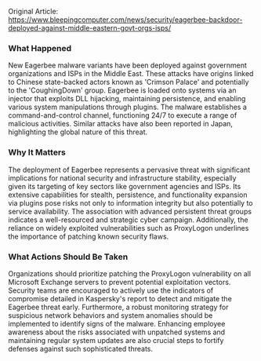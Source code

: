 Original Article: https://www.bleepingcomputer.com/news/security/eagerbee-backdoor-deployed-against-middle-eastern-govt-orgs-isps/

### What Happened

New Eagerbee malware variants have been deployed against government organizations and ISPs in the Middle East. These attacks have origins linked to Chinese state-backed actors known as 'Crimson Palace' and potentially to the 'CoughingDown' group. Eagerbee is loaded onto systems via an injector that exploits DLL hijacking, maintaining persistence, and enabling various system manipulations through plugins. The malware establishes a command-and-control channel, functioning 24/7 to execute a range of malicious activities. Similar attacks have also been reported in Japan, highlighting the global nature of this threat.

### Why It Matters

The deployment of Eagerbee represents a pervasive threat with significant implications for national security and infrastructure stability, especially given its targeting of key sectors like government agencies and ISPs. Its extensive capabilities for stealth, persistence, and functionality expansion via plugins pose risks not only to information integrity but also potentially to service availability. The association with advanced persistent threat groups indicates a well-resourced and strategic cyber campaign. Additionally, the reliance on widely exploited vulnerabilities such as ProxyLogon underlines the importance of patching known security flaws.

### What Actions Should Be Taken

Organizations should prioritize patching the ProxyLogon vulnerability on all Microsoft Exchange servers to prevent potential exploitation vectors. Security teams are encouraged to actively use the indicators of compromise detailed in Kaspersky's report to detect and mitigate the Eagerbee threat early. Furthermore, a robust monitoring strategy for suspicious network behaviors and system anomalies should be implemented to identify signs of the malware. Enhancing employee awareness about the risks associated with unpatched systems and maintaining regular system updates are also crucial steps to fortify defenses against such sophisticated threats.